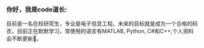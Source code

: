 ### 你好，我是code道长:

目前是一名在校研究生，专业是电子信息工程。未来的目标就是成为一个合格的码农，目前正在默默学习，常使用的语言有MATLAB, Python, C#和C++,个人资料会不断更新:clap:。
